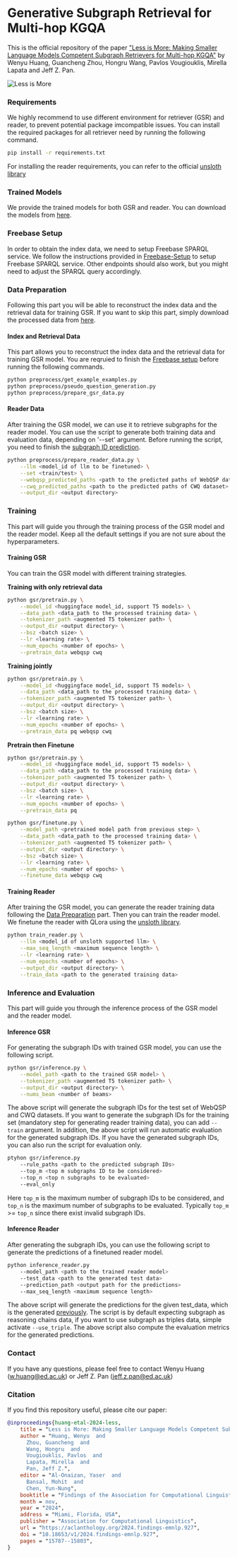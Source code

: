 Generative Subgraph Retrieval for Multi-hop KGQA
===

This is the official repository of the paper ["Less is More: Making Smaller Language Models Competent Subgraph Retrievers for Multi-hop KGQA"](https://aclanthology.org/2024.findings-emnlp.927/) by Wenyu Huang, Guancheng Zhou, Hongru Wang, Pavlos Vougiouklis, Mirella Lapata and Jeff Z. Pan.

![Less is More](./figs/less_is_more.png)

### Requirements
We highly recommend to use different environment for retriever (GSR) and reader, to prevent potential package imcompatible issues. You can install the required packages for all retriever need by running the following command.
```bash
pip install -r requirements.txt
```

For installing the reader requirements, you can refer to the official [unsloth library](https://github.com/unslothai/unsloth)

### Trained Models
We provide the trained models for both GSR and reader. You can download the models from [here](https://drive.google.com/drive/folders/1HhFunhrkFbiSN5tS3pvw4lUHscvr9gzo?usp=sharing).

### Freebase Setup
In order to obtain the index data, we need to setup Freebase SPARQL service. We follow the instructions provided in [Freebase-Setup](https://github.com/dki-lab/Freebase-Setup) to setup Freebase SPARQL service. Other endpoints should also work, but you might need to adjust the SPARQL query accordingly.

### Data Preparation
Following this part you will be able to reconstruct the index data and the retrieval data for training GSR. If you want to skip this part, simply download the processed data from [here](https://drive.google.com/drive/folders/1HhFunhrkFbiSN5tS3pvw4lUHscvr9gzo?usp=sharing). 

#### Index and Retrieval Data
This part allows you to reconstruct the index data and the retrieval data for training GSR model. You are reqruied to finish the [Freebase setup](#freebase-setup) before running the following commands.

```bash
python preprocess/get_example_examples.py
python preprocess/pseudo_question_generation.py
python preprocess/prepare_gsr_data.py
```

#### Reader Data
After training the GSR model, we can use it to retrieve subgraphs for the reader model. You can use the script to generate both training data and evaluation data, depending on '--set' argument. Before running the script, you need to finish the [subgraph ID prediction](#inference-gsr).

```bash
python preprocess/prepare_reader_data.py \
    --llm <model_id of llm to be finetuned> \
    --set <train/test> \
    --webqsp_predicted_paths <path to the predicted paths of WebQSP dataset> \
    --cwq_predicted_paths <path to the predicted paths of CWQ dataset> \
    --output_dir <output directory>
```

### Training
This part will guide you through the training process of the GSR model and the reader model. Keep all the default settings if you are not sure about the hyperparameters.
#### Training GSR
You can train the GSR model with different training strategies.

**Training with only retrieval data**
```bash
python gsr/pretrain.py \
    --model_id <huggingface model_id, support T5 models> \
    --data_path <data_path to the processed training data> \
    --tokenizer_path <augmented T5 tokenizer path> \
    --output_dir <output directory> \
    --bsz <batch size> \
    --lr <learning rate> \
    --num_epochs <number of epochs> \
    --pretrain_data webqsp cwq
```

**Training jointly**
```bash
python gsr/pretrain.py \
    --model_id <huggingface model_id, support T5 models> \
    --data_path <data_path to the processed training data> \
    --tokenizer_path <augmented T5 tokenizer path> \
    --output_dir <output directory> \
    --bsz <batch size> \
    --lr <learning rate> \
    --num_epochs <number of epochs> \
    --pretrain_data pq webqsp cwq
```

**Pretrain then Finetune**
```bash
python gsr/pretrain.py \
    --model_id <huggingface model_id, support T5 models> \
    --data_path <data_path to the processed training data> \
    --tokenizer_path <augmented T5 tokenizer path> \
    --output_dir <output directory> \
    --bsz <batch size> \
    --lr <learning rate> \
    --num_epochs <number of epochs> \
    --pretrain_data pq

python gsr/finetune.py \
    --model_path <pretrained model path from previous step> \
    --data_path <data_path to the processed training data> \
    --tokenizer_path <augmented T5 tokenizer path> \
    --output_dir <output directory> \
    --bsz <batch size> \
    --lr <learning rate> \
    --num_epochs <number of epochs> \
    --finetune_data webqsp cwq
```

#### Training Reader
After training the GSR model, you can generate the reader training data following the [Data Preparation](#reader-data) part. Then you can train the reader model. We finetune the reader with QLora using the [unsloth library](https://github.com/unslothai/unsloth).
```bash
python train_reader.py \
    --llm <model_id of unsloth supported llm> \
    --max_seq_length <maximum sequence length> \
    --lr <learning rate> \
    --num_epochs <number of epochs> \
    --output_dir <output directory> \
    --train_data <path to the generated training data>
```

### Inference and Evaluation
This part will guide you through the inference process of the GSR model and the reader model.
#### Inference GSR
For generating the subgraph IDs with trained GSR model, you can use the following script.
```bash
python gsr/inference.py \
    --model_path <path to the trained GSR model> \
    --tokenizer_path <augmented T5 tokenizer path> \
    --output_dir <output directory> \
    --nums_beam <number of beams>
```
The above script will generate the subgraph IDs for the test set of WebQSP and CWQ datasets. If you want to generate the subgraph IDs for the training set (mandatory step for generating reader training data), you can add `--train` argument. In addition, the above script will run automatic evaluation for the generated subgraph IDs. If you have the generated subgraph IDs, you can also run the script for evaluation only.
```bash
ptyhon gsr/inference.py
    --rule_paths <path to the predicted subgraph IDs>
    --top_m <top m subgraphs ID to be considered>
    --top_n <top n subgraphs to be evaluated>
    --eval_only
```
Here `top_m` is the maximum number of subgraph IDs to be considered, and `top_n` is the maximum number of subgraphs to be evaluated. Typically `top_m` >= `top_n` since there exist invalid subgraph IDs.

#### Inference Reader
After generating the subgraph IDs, you can use the following script to generate the predictions of a finetuned reader model.
```bash
python inference_reader.py
    --model_path <path to the trained reader model>
    --test_data <path to the generated test data>
    --prediction_path <output path for the predictions>
    --max_seq_length <maximum sequence length>
```
The above script will generate the predictions for the given test_data, which is the generated [previously](#reader-data). The script is by default expecting subgraph as reasoning chains data, if you want to use subgraph as triples data, simple activate `--use_triple`. The above script also compute the evaluation metrics for the generated predictions.

### Contact
If you have any questions, please feel free to contact Wenyu Huang (w.huang@ed.ac.uk) or Jeff Z. Pan (jeff.z.pan@ed.ac.uk)

### Citation
If you find this repository useful, please cite our paper:
```bibtex
@inproceedings{huang-etal-2024-less,
    title = "Less is More: Making Smaller Language Models Competent Subgraph Retrievers for Multi-hop {KGQA}",
    author = "Huang, Wenyu  and
      Zhou, Guancheng  and
      Wang, Hongru  and
      Vougiouklis, Pavlos  and
      Lapata, Mirella  and
      Pan, Jeff Z.",
    editor = "Al-Onaizan, Yaser  and
      Bansal, Mohit  and
      Chen, Yun-Nung",
    booktitle = "Findings of the Association for Computational Linguistics: EMNLP 2024",
    month = nov,
    year = "2024",
    address = "Miami, Florida, USA",
    publisher = "Association for Computational Linguistics",
    url = "https://aclanthology.org/2024.findings-emnlp.927",
    doi = "10.18653/v1/2024.findings-emnlp.927",
    pages = "15787--15803",
}
```